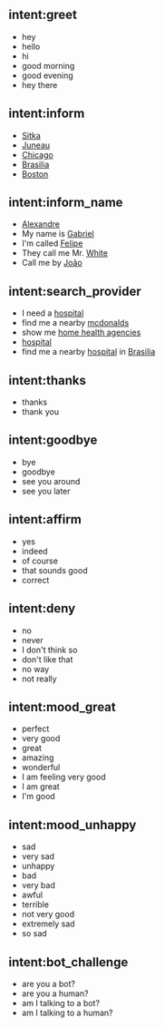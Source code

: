 ## intent:greet
- hey
- hello
- hi
- good morning
- good evening
- hey there

## intent:inform
- [Sitka](location)
- [Juneau](location)
- [Chicago](location)
- [Brasilia](location)
- [Boston](location)

## intent:inform_name
- [Alexandre](name)
- My name is [Gabriel](name)
- I'm called [Felipe](name)
- They call me Mr. [White](name)
- Call me by [João](name)

## intent:search_provider
- I need a [hospital](facility)
- find me a nearby [mcdonalds](facility)
- show me [home health agencies](facility)
- [hospital](facility)
- find me a nearby [hospital](facility) in [Brasilia](location)

## intent:thanks
- thanks
- thank you

## intent:goodbye
- bye
- goodbye
- see you around
- see you later

## intent:affirm
- yes
- indeed
- of course
- that sounds good
- correct

## intent:deny
- no
- never
- I don't think so
- don't like that
- no way
- not really

## intent:mood_great
- perfect
- very good
- great
- amazing
- wonderful
- I am feeling very good
- I am great
- I'm good

## intent:mood_unhappy
- sad
- very sad
- unhappy
- bad
- very bad
- awful
- terrible
- not very good
- extremely sad
- so sad

## intent:bot_challenge
- are you a bot?
- are you a human?
- am I talking to a bot?
- am I talking to a human?
